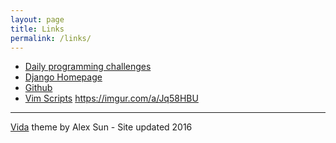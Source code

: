 ```yaml
---
layout: page
title: Links
permalink: /links/
---
```

- <a href="https://www.reddit.com/r/dailyprogrammer">Daily programming challenges</a>
- <a href="https://www.djangoproject.com/">Django Homepage</a>
- <a href="https://github.com/">Github</a>
- <a href="http://www.vim.org/scripts/">Vim Scripts</a>
https://imgur.com/a/Jq58HBU

-----------
<a href="https://github.com/syaning/vida">Vida</a> theme by Alex Sun - Site updated 2016
